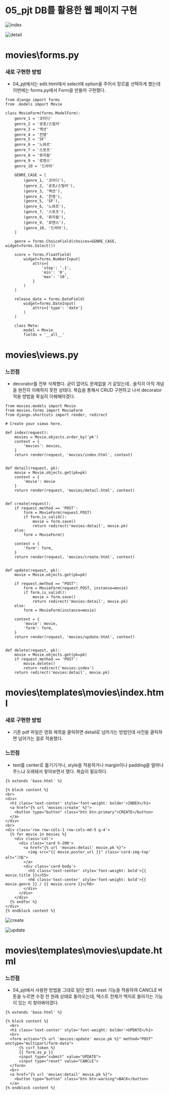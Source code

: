 # 05_pjt DB를 활용한 웹 페이지 구현

![index](https://user-images.githubusercontent.com/104968672/194585157-a0284e67-7e38-47af-a27a-c3dd624960d5.png)

![detail](https://user-images.githubusercontent.com/104968672/194585226-23e23879-aef5-444f-8e07-edf03eff54c4.png)

# movies\forms.py
### 새로 구현한 방법
- 04_pjt에서는 edit.html에서 select에 option을 주어서 장르를 선택하게 했는데 이번에는 forms.py에서 Form을 만들어 구현했다.
```
from django import forms
from .models import Movie

class MovieForm(forms.ModelForm):
    genre_1 = '코미디'
    genre_2 = '공포/스릴러'
    genre_3 = '액션'
    genre_4 = '전쟁'
    genre_5 = 'SF'
    genre_6 = '느와르'
    genre_7 = '스포츠'
    genre_8 = '뮤지컬'
    genre_9 = '로맨스'
    genre_10 = '드라마'

    GENRE_CASE = [
        (genre_1, '코미디'),
        (genre_2, '공포/스릴러'),
        (genre_3, '액션'),
        (genre_4, '전쟁'),
        (genre_5, 'SF'),
        (genre_6, '느와르'),
        (genre_7, '스포츠'),
        (genre_8, '뮤지컬'),
        (genre_9, '로맨스'),
        (genre_10, '드라마'),
    ]

    genre = forms.ChoiceField(choices=GENRE_CASE, widget=forms.Select())

    score = forms.FloatField(
        widget=forms.NumberInput(
            attrs={
                'step': '.1',
                'min': '0',
                'max': '10',
            }
        )
    )

    release_date = forms.DateField(
        widget=forms.DateInput(
            attrs={'type': 'date'}
        )
    )

    class Meta:
        model = Movie
        fields = '__all__'
```


# movies\views.py
### 느낀점
- decorator를 전부 삭제했다. 굳이 없어도 문제없을 거 같았는데.. 솔직히 아직 개념을 완전히 이해하지 못한 상태다. 복습을 통해서 CRUD 구현하고 나서 decorator 적용 방법을 확실히 이해해야겠다.
```
from movies.models import Movie
from movies.forms import MovieForm
from django.shortcuts import render, redirect

# Create your views here.

def index(request):
    movies = Movie.objects.order_by('pk')
    context = {
        'movies': movies,
    }
    return render(request, 'movies/index.html', context)


def detail(request, pk):
    movie = Movie.objects.get(pk=pk)
    context = {
        'movie': movie
    }
    return render(request, 'movies/detail.html', context)


def create(request):
    if request.method == 'POST':
        form = MovieForm(request.POST)
        if form.is_valid():
            movie = form.save()
            return redirect('movies:detail', movie.pk)
    else:
        form = MovieForm()

    context = {
        'form': form,
    }
    return render(request, 'movies/create.html', context)


def update(request, pk):
    movie = Movie.objects.get(pk=pk)
    
    if request.method == "POST":
        form = MovieForm(request.POST, instance=movie)
        if form.is_valid():
            movie = form.save()
            return redirect('movies:detail', movie.pk)
    else:
        form = MovieForm(instance=movie)

    context = {
        'movie': movie,
        'form': form,
    }
    return render(request, 'movies/update.html', context)


def delete(request, pk):
    movie = Movie.objects.get(pk=pk)
    if request.method == 'POST':
        movie.delete()
        return redirect('movies:index')
    return redirect('movies:detail', movie.pk)
```

# movies\templates\movies\index.html
### 새로 구현한 방법
- 기존 pdf 파일은 영화 제목을 클릭하면 detail로 넘어가는 방법인데 사진을 클릭하면 넘어가는 걸로 적용했다.
### 느낀점
- text를 center로 옮기기거나, style을 적용하거나 margin이나 padding을 얼마나 주느냐 오래돼서 찾아보면서 했다. 복습이 필요하다.
```
{% extends 'base.html' %}

{% block content %}
<br>
<div>
  <h1 class='text-center' style='font-weight: bolder'>INDEX</h1>
  <a href="{% url 'movies:create' %}">
    <button type="button" class="btn btn-primary">CREATE</button>
  </a>
</div>
<br>
<div class='row row-cols-1 row-cols-md-5 g-4'>
  {% for movie in movies %}
    <div class='col'>
      <div class='card h-200'>
        <a href="{% url 'movies:detail' movie.pk %}">
          <img src="{{ movie.poster_url }}" class='card-img-top' alt="그림">
        </a>
        <div class='card-body'>
          <h5 class='text-center' style='font-weight: bold'>{{ movie.title }}</h5>
          <h6 class='text-center' style='font-weight: bold'>{{ movie.genre }} / {{ movie.score }}</h6>
        </div>
      </div>
    </div>
  {% endfor %}
</div>
{% endblock content %}
```

![create](https://user-images.githubusercontent.com/104968672/194585323-0aa11912-ad49-45b4-b2d0-ac94f6ad2733.png)

![update](https://user-images.githubusercontent.com/104968672/194585417-4777ba9e-9042-412d-a024-571df1115536.png)

# movies\templates\movies\update.html
### 느낀점
- 04_pjt에서 사용한 방법을 그대로 일단 썼다. reset 기능을 적용하여 CANCLE 버튼을 누르면 수정 전 원래 상태로 돌아오는데, 텍스트 전체가 백지로 돌아가는 기능이 있는 지 찾아봐야겠다.
```
{% extends 'base.html' %}

{% block content %}
  <br>
  <h1 class='text-center' style='font-weight: bolder'>UPDATE</h1>
  <hr>
  <form action="{% url 'movies:update' movie.pk %}" method="POST" enctype="multipart/form-data">
      {% csrf_token %}
      {{ form.as_p }}
      <input type="submit" value="UPDATE">
      <input type="reset" value="CANCLE">
  </form>
  <br>
  <a href="{% url 'movies:detail' movie.pk %}">
    <button type="button" class="btn btn-warning">BACK</button>
  </a>
{% endblock content %}
```
